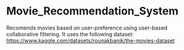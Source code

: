 # Movie_Recommendation_System
Recomends movies based on user-preference using user-based collaborative filtering. It uses the following dataset: 
https://www.kaggle.com/datasets/rounakbanik/the-movies-dataset
